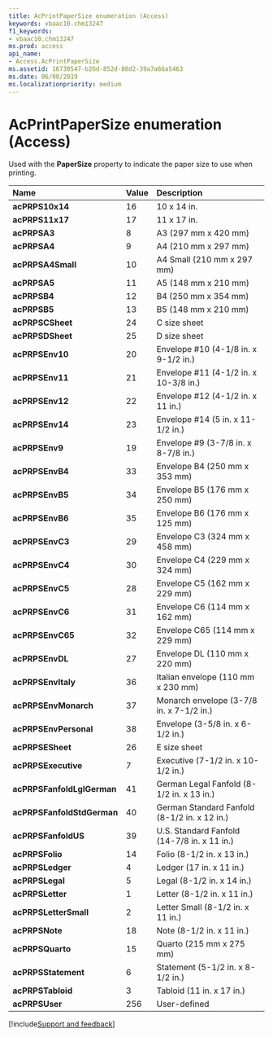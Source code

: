 ```yaml
---
title: AcPrintPaperSize enumeration (Access)
keywords: vbaac10.chm13247
f1_keywords:
- vbaac10.chm13247
ms.prod: access
api_name:
- Access.AcPrintPaperSize
ms.assetid: 16730547-b26d-852d-88d2-39a7a66a5463
ms.date: 06/08/2019
ms.localizationpriority: medium
---
```



# AcPrintPaperSize enumeration (Access)

Used with the **PaperSize** property to indicate the paper size to use when printing.

|Name|Value|Description|
|:-----|:-----|:-----|
|**acPRPS10x14**|16|10 x 14 in.|
|**acPRPS11x17**|17|11 x 17 in. |
|**acPRPSA3**|8|A3 (297 mm x 420 mm)|
|**acPRPSA4**|9|A4 (210 mm x 297 mm)|
|**acPRPSA4Small**|10|A4 Small (210 mm x 297 mm)|
|**acPRPSA5**|11|A5 (148 mm x 210 mm)|
|**acPRPSB4**|12|B4 (250 mm x 354 mm)|
|**acPRPSB5**|13|B5 (148 mm x 210 mm)|
|**acPRPSCSheet**|24|C size sheet|
|**acPRPSDSheet**|25|D size sheet|
|**acPRPSEnv10**|20|Envelope #10 (4-1/8 in. x 9-1/2 in.)|
|**acPRPSEnv11**|21|Envelope #11 (4-1/2 in. x 10-3/8 in.)|
|**acPRPSEnv12**|22|Envelope #12 (4-1/2 in. x 11 in.)|
|**acPRPSEnv14**|23|Envelope #14 (5 in. x 11-1/2 in.)|
|**acPRPSEnv9**|19|Envelope #9 (3-7/8 in. x 8-7/8 in.)|
|**acPRPSEnvB4**|33|Envelope B4 (250 mm x 353 mm)|
|**acPRPSEnvB5**|34|Envelope B5 (176 mm x 250 mm)|
|**acPRPSEnvB6**|35|Envelope B6 (176 mm x 125 mm)|
|**acPRPSEnvC3**|29|Envelope C3 (324 mm x 458 mm)|
|**acPRPSEnvC4**|30|Envelope C4 (229 mm x 324 mm)|
|**acPRPSEnvC5**|28|Envelope C5 (162 mm x 229 mm)|
|**acPRPSEnvC6**|31|Envelope C6 (114 mm x 162 mm)|
|**acPRPSEnvC65**|32|Envelope C65 (114 mm x 229 mm)|
|**acPRPSEnvDL**|27|Envelope DL (110 mm x 220 mm)|
|**acPRPSEnvItaly**|36|Italian envelope (110 mm x 230 mm)|
|**acPRPSEnvMonarch**|37|Monarch envelope (3-7/8 in. x 7-1/2 in.)|
|**acPRPSEnvPersonal**|38|Envelope (3-5/8 in. x 6-1/2 in.)|
|**acPRPSESheet**|26|E size sheet|
|**acPRPSExecutive**|7|Executive (7-1/2 in. x 10-1/2 in.)|
|**acPRPSFanfoldLglGerman**|41|German Legal Fanfold (8-1/2 in. x 13 in.)|
|**acPRPSFanfoldStdGerman**|40|German Standard Fanfold (8-1/2 in. x 12 in.)|
|**acPRPSFanfoldUS**|39|U.S. Standard Fanfold (14-7/8 in. x 11 in.)|
|**acPRPSFolio**|14|Folio (8-1/2 in. x 13 in.)|
|**acPRPSLedger**|4|Ledger (17 in. x 11 in.)|
|**acPRPSLegal**|5|Legal (8-1/2 in. x 14 in.)|
|**acPRPSLetter**|1|Letter (8-1/2 in. x 11 in.)|
|**acPRPSLetterSmall**|2|Letter Small (8-1/2 in. x 11 in.)|
|**acPRPSNote**|18|Note (8-1/2 in. x 11 in.)|
|**acPRPSQuarto**|15|Quarto (215 mm x 275 mm)|
|**acPRPSStatement**|6|Statement (5-1/2 in. x 8-1/2 in.)|
|**acPRPSTabloid**|3|Tabloid (11 in. x 17 in.)|
|**acPRPSUser**|256|User-defined|

[!include[Support and feedback](~/includes/feedback-boilerplate.md)]
